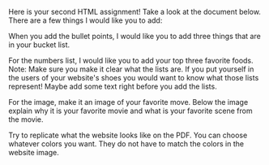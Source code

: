 Here is your second HTML assignment! Take a look at the document below. There are a few things I would like you to add:

When you add the bullet points, I would like you to add three things that are in your bucket list.

For the numbers list, I would like you to add your top three favorite foods. 
Note: Make sure you make it clear what the lists are. If you put yourself in the users of your website's shoes you would want to know what those lists represent! 
Maybe add some text right before you add the lists.

For the image, make it an image of your favorite move. Below the image explain why it is your favorite movie and what is your favorite scene from the movie.

Try to replicate what the website looks like on the PDF. You can choose whatever colors you want. They do not have to match the colors in the website image.
